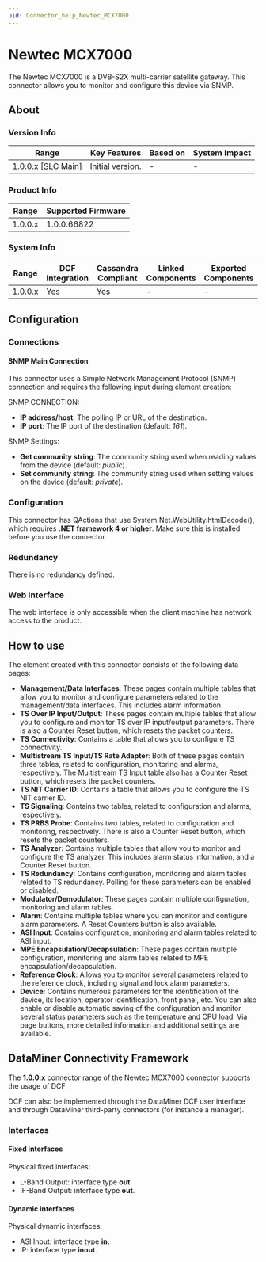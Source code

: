 ```yaml
---
uid: Connector_help_Newtec_MCX7000
---
```


# Newtec MCX7000

The Newtec MCX7000 is a DVB-S2X multi-carrier satellite gateway. This connector allows you to monitor and configure this device via SNMP.

## About

### Version Info

| Range                | Key Features     | Based on     | System Impact     |
|----------------------|------------------|--------------|-------------------|
| 1.0.0.x [SLC Main]   | Initial version. | -            | -                 |

### Product Info

| Range     | Supported Firmware     |
|-----------|------------------------|
| 1.0.0.x   | 1.0.0.66822            |

### System Info

| Range     | DCF Integration     | Cassandra Compliant     | Linked Components     | Exported Components     |
|-----------|---------------------|-------------------------|-----------------------|-------------------------|
| 1.0.0.x   | Yes                 | Yes                     | -                     | -                       |

## Configuration

### Connections

#### SNMP Main Connection

This connector uses a Simple Network Management Protocol (SNMP) connection and requires the following input during element creation:

SNMP CONNECTION:

- **IP address/host**: The polling IP or URL of the destination.
- **IP port**: The IP port of the destination (default: *161*).

SNMP Settings:

- **Get community string**: The community string used when reading values from the device (default: *public*).
- **Set community string**: The community string used when setting values on the device (default: *private*).

### Configuration

This connector has QActions that use System.Net.WebUtility.htmlDecode(), which requires **.NET framework 4 or higher**. Make sure this is installed before you use the connector.

### Redundancy

There is no redundancy defined.

### Web Interface

The web interface is only accessible when the client machine has network access to the product.

## How to use

The element created with this connector consists of the following data pages:

- **Management/Data Interfaces**: These pages contain multiple tables that allow you to monitor and configure parameters related to the management/data interfaces. This includes alarm information.
- **TS Over IP Input/Output**: These pages contain multiple tables that allow you to configure and monitor TS over IP input/output parameters. There is also a Counter Reset button, which resets the packet counters.
- **TS Connectivity**: Contains a table that allows you to configure TS connectivity.
- **Multistream TS Input/TS Rate Adapter**: Both of these pages contain three tables, related to configuration, monitoring and alarms, respectively. The Multistream TS Input table also has a Counter Reset button, which resets the packet counters.
- **TS NIT Carrier ID**: Contains a table that allows you to configure the TS NIT carrier ID.
- **TS Signaling**: Contains two tables, related to configuration and alarms, respectively.
- **TS PRBS Probe**: Contains two tables, related to configuration and monitoring, respectively. There is also a Counter Reset button, which resets the packet counters.
- **TS Analyzer**: Contains multiple tables that allow you to monitor and configure the TS analyzer. This includes alarm status information, and a Counter Reset button.
- **TS Redundancy**: Contains configuration, monitoring and alarm tables related to TS redundancy. Polling for these parameters can be enabled or disabled.
- **Modulator/Demodulator**: These pages contain multiple configuration, monitoring and alarm tables.
- **Alarm**: Contains multiple tables where you can monitor and configure alarm parameters. A Reset Counters button is also available.
- **ASI Input**: Contains configuration, monitoring and alarm tables related to ASI input.
- **MPE Encapsulation/Decapsulation**: These pages contain multiple configuration, monitoring and alarm tables related to MPE encapsulation/decapsulation.
- **Reference Clock**: Allows you to monitor several parameters related to the reference clock, including signal and lock alarm parameters.
- **Device**: Contains numerous parameters for the identification of the device, its location, operator identification, front panel, etc. You can also enable or disable automatic saving of the configuration and monitor several status parameters such as the temperature and CPU load. Via page buttons, more detailed information and additional settings are available.

## DataMiner Connectivity Framework

The **1.0.0.x** connector range of the Newtec MCX7000 connector supports the usage of DCF.

DCF can also be implemented through the DataMiner DCF user interface and through DataMiner third-party connectors (for instance a manager).

### Interfaces

#### Fixed interfaces

Physical fixed interfaces:

- L-Band Output: interface type **out**.
- IF-Band Output: interface type **out**.

#### Dynamic interfaces

Physical dynamic interfaces:

- ASI Input: interface type **in.**
- IP: interface type **inout**.
